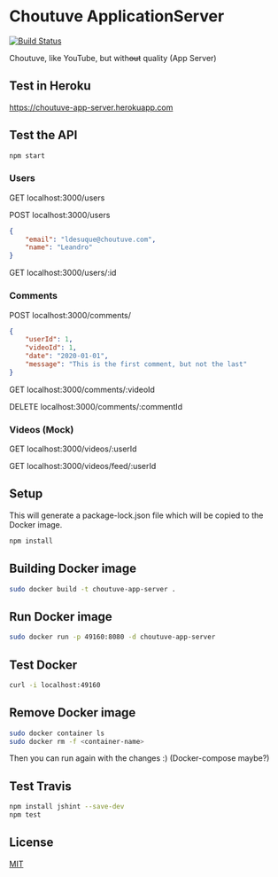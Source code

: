 # Choutuve ApplicationServer

[![Build Status](https://travis-ci.com/Choutuve-Inc/7552-Choutuve-ApplicationServer.svg?branch=master)](https://travis-ci.com/github/Choutuve-Inc/7552-Choutuve-ApplicationServer)

Choutuve, like YouTube, but with~~out~~ quality (App Server)

## Test in Heroku

https://choutuve-app-server.herokuapp.com

## Test the API

```bash
npm start
```

### Users

GET localhost:3000/users

POST localhost:3000/users

```json
{
    "email": "ldesuque@choutuve.com",
    "name": "Leandro"
}
```

GET localhost:3000/users/:id

### Comments

POST localhost:3000/comments/

```json
{
    "userId": 1,
    "videoId": 1,
    "date": "2020-01-01",
    "message": "This is the first comment, but not the last"
}
```

GET localhost:3000/comments/:videoId

DELETE localhost:3000/comments/:commentId

### Videos (Mock)

GET localhost:3000/videos/:userId

GET localhost:3000/videos/feed/:userId

## Setup

This will generate a package-lock.json file which will be copied to the Docker image.

```bash
npm install
```

## Building Docker image

```bash
sudo docker build -t choutuve-app-server .
```

## Run Docker image

```bash
sudo docker run -p 49160:8080 -d choutuve-app-server
```

## Test Docker

```bash
curl -i localhost:49160
```

## Remove Docker image
```bash
sudo docker container ls
sudo docker rm -f <container-name>
```

Then you can run again with the changes :)
(Docker-compose maybe?)

## Test Travis

```bash
npm install jshint --save-dev
npm test
```

## License
[MIT](https://choosealicense.com/licenses/mit/)
